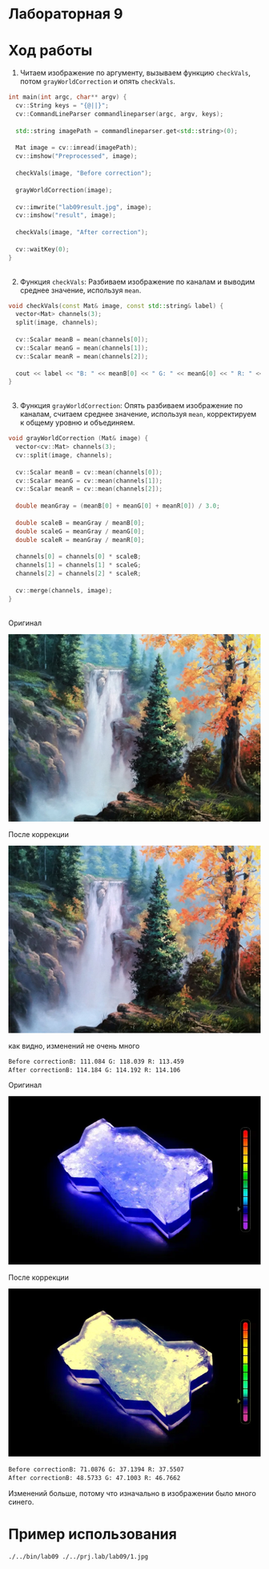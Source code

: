 # Лабораторная 9



# Ход работы

1) Читаем изображение по аргументу, вызываем функцию ```checkVals```, потом ```grayWorldCorrection``` и опять ```checkVals```.

```cpp
int main(int argc, char** argv) {
  cv::String keys = "{@||}";
  cv::CommandLineParser commandlineparser(argc, argv, keys);

  std::string imagePath = commandlineparser.get<std::string>(0);

  Mat image = cv::imread(imagePath);
  cv::imshow("Preprocessed", image);

  checkVals(image, "Before correction");

  grayWorldCorrection(image);

  cv::imwrite("lab09result.jpg", image);
  cv::imshow("result", image);

  checkVals(image, "After correction");

  cv::waitKey(0);
}
  

```

2) Функция ```checkVals```:
Разбиваем изображение по каналам и выводим среднеe значение, используя ```mean```.

```cpp
void checkVals(const Mat& image, const std::string& label) {
  vector<Mat> channels(3);
  split(image, channels);

  cv::Scalar meanB = mean(channels[0]);
  cv::Scalar meanG = mean(channels[1]);
  cv::Scalar meanR = mean(channels[2]);

  cout << label << "B: " << meanB[0] << " G: " << meanG[0] << " R: " << meanR[0] << std::endl;
}
  

```

3) Функция ```grayWorldCorrection```:
Опять разбиваем изображение по каналам, считаем среднеe значение, используя ```mean```, корректируем к общему уровню и объединяем.

```cpp
void grayWorldCorrection (Mat& image) {
  vector<cv::Mat> channels(3);
  cv::split(image, channels);

  cv::Scalar meanB = cv::mean(channels[0]);
  cv::Scalar meanG = cv::mean(channels[1]);
  cv::Scalar meanR = cv::mean(channels[2]);

  double meanGray = (meanB[0] + meanG[0] + meanR[0]) / 3.0;

  double scaleB = meanGray / meanB[0];
  double scaleG = meanGray / meanG[0];
  double scaleR = meanGray / meanR[0];

  channels[0] = channels[0] * scaleB;
  channels[1] = channels[1] * scaleG;
  channels[2] = channels[2] * scaleR;

  cv::merge(channels, image);
}
  

```

Оригинал

![1 example Image](1.jpg)

После коррекции

![1 example Image](lab09result.jpg)

как видно, изменений не очень много
```bash
Before correctionB: 111.084 G: 118.039 R: 113.459
After correctionB: 114.184 G: 114.192 R: 114.106
```

Оригинал

![1 example Image](8.jpg)

После коррекции

![1 example Image](8result.jpg)

```bash
Before correctionB: 71.0876 G: 37.1394 R: 37.5507
After correctionB: 48.5733 G: 47.1003 R: 46.7662
```

Изменений больше, потому что изначально в изображении было много синего.

# Пример использования
```bash
./../bin/lab09 ./../prj.lab/lab09/1.jpg
```